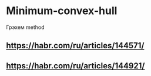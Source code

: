 # Minimum-convex-hull

Грэхем method

## https://habr.com/ru/articles/144571/
## https://habr.com/ru/articles/144921/
